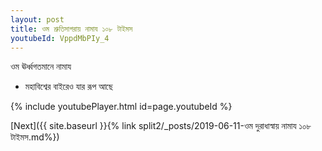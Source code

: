 ```yaml
---
layout: post
title: ওম শ্রুতিসাগরায় নামায ১০৮ টাইমস
youtubeId: VppdMbPIy_4
---
```

 
 
 ওম ঊর্ধ্বগতমানে নামায  
 
 -  মহাবিশ্বের বাইরেও যার রূপ আছে 
 
  
 
  
 
 
 
 
 
 


{% include youtubePlayer.html id=page.youtubeId %}
 
[Next]({{ site.baseurl }}{% link  split2/_posts/2019-06-11-ওম দুরাধাস্বায় নামায ১০৮ টাইমস.md%})
 
